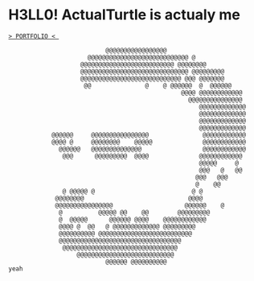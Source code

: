 # H3LL0! ActualTurtle is actualy me

[```> PORTFOLIO < ```](https://github.com/ActualTurtle/portfolio)


                                                                                
                               @@@@@@@@@@@@@@@@@                                
                          @@@@@@@@@@@@@@@@@@@@@@@@@@@@ @                        
                        @@@@@@@@@@@@@@@@@@@@@@@@@@ @@@@@@@@                     
                        @@@@@@@@@@@@@@@@@@@@@@@@@@@@@@ @@@@@@@@@                
                        @@@@@@@@@@@@@@@@@@@@@@@@@@@@ @@@ @@@@@@@                
                         @@               @    @ @@@@@@  @  @@@@@@              
                                                    @@@@ @@@@@@@@@@@@           
                                                      @@@@@@@@@@@@@@@           
                                                         @@@@@@@@@@@@@          
                                                         @@@@@@@@@@@@@          
                                                         @@@@@@@@@@@@@          
                                                         @@@@@@@@@@@@@          
                @@@@@@     @@@@@@@@@@@@@@@@               @@@@@@@@@@@@          
                @@@@ @     @@@@@@@@    @@@@@              @@@@@@@@@@@@          
                  @@@@@@   @@@@@@@@@@@@@@                 @@@@@@@@@@@@          
                   @@@      @@@@@@@@@  @@@@              @@@@@@@@@@@@           
                                                         @@@@@     @            
                                                         @@@   @   @@           
                                                        @@@   @@@               
                                                        @    @@                 
                   @ @@@@@ @                           @ @                      
                 @@@@@@@@                             @@@@                      
                 @@@@@@@@@@@@@@@@                    @@@@@@    @                
                  @          @@@@@ @@    @@        @@@@@@@@@                    
                  @  @@@@@      @@@@@@ @@@@    @@@@@@@@@@@@                     
                  @@@@ @  @@   @ @@@@@@@@@@@@@ @@@@@@@@@                        
                  @@@@@@@@@@ @@@@@@@@@@@@@@@@@@@@@@@@@@                         
                  @@@@@@@@@@@@@@@@@@@@@@@@@@@@@@@@@@                            
                   @@@@@@@@@@@@@@@@@@@@@@@@@@@@@@@@                             
                       @@@@@@@@@@@@@@@@@@@@@@@@@@@                              
                               @@@@@@ @@@@@@@@@@                            yeah
